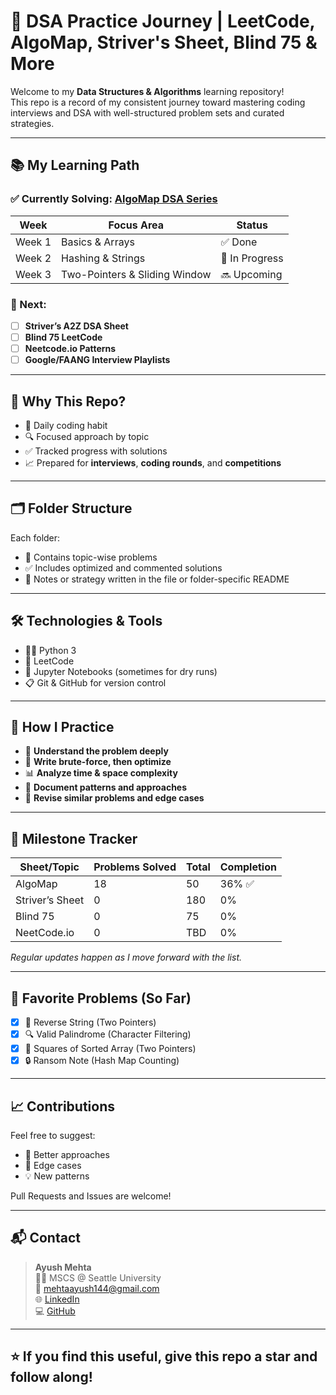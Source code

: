 # 🚀 DSA Practice Journey | LeetCode, AlgoMap, Striver's Sheet, Blind 75 & More

Welcome to my **Data Structures & Algorithms** learning repository!  
This repo is a record of my consistent journey toward mastering coding interviews and DSA with well-structured problem sets and curated strategies.

---

## 📚 My Learning Path

### ✅ Currently Solving: [**AlgoMap DSA Series**](https://github.com/algomap/algomap-leetcode)

| Week | Focus Area | Status |
|------|------------|--------|
| Week 1 | Basics & Arrays | ✅ Done |
| Week 2 | Hashing & Strings | 🔄 In Progress |
| Week 3 | Two-Pointers & Sliding Window | 🔜 Upcoming |

### 📘 Next: 
- [ ] **Striver’s A2Z DSA Sheet**
- [ ] **Blind 75 LeetCode**
- [ ] **Neetcode.io Patterns**
- [ ] **Google/FAANG Interview Playlists**

---

## 🧠 Why This Repo?

- 🔄 Daily coding habit
- 🔍 Focused approach by topic
- ✅ Tracked progress with solutions
- 📈 Prepared for **interviews**, **coding rounds**, and **competitions**

---

## 🗂️ Folder Structure

Each folder:
- 📄 Contains topic-wise problems
- ✅ Includes optimized and commented solutions
- 📌 Notes or strategy written in the file or folder-specific README

---

## 🛠️ Technologies & Tools

- 👨‍💻 Python 3
- 📘 LeetCode
- 🧮 Jupyter Notebooks (sometimes for dry runs)
- 📋 Git & GitHub for version control

---

## 🚧 How I Practice

- 🌱 **Understand the problem deeply**
- 🧠 **Write brute-force, then optimize**
- 📊 **Analyze time & space complexity**
- 📝 **Document patterns and approaches**
- 🔁 **Revise similar problems and edge cases**

---

## 📍 Milestone Tracker

| Sheet/Topic | Problems Solved | Total | Completion |
|-------------|------------------|--------|-------------|
| AlgoMap     | 18               | 50     | 36% ✅       |
| Striver’s Sheet | 0              | 180    | 0%          |
| Blind 75    | 0                | 75     | 0%          |
| NeetCode.io | 0                | TBD    | 0%          |

_Regular updates happen as I move forward with the list._

---

## 🧩 Favorite Problems (So Far)

- [x] 🔁 Reverse String (Two Pointers)
- [x] 🔍 Valid Palindrome (Character Filtering)
- [x] 🔄 Squares of Sorted Array (Two Pointers)
- [x] 🔒 Ransom Note (Hash Map Counting)

---

## 📈 Contributions

Feel free to suggest:
- 🌟 Better approaches
- 🧠 Edge cases
- 💡 New patterns

Pull Requests and Issues are welcome!

---

## 📬 Contact

> **Ayush Mehta**  
> 🧑‍🎓 MSCS @ Seattle University  
> 📧 mehtaayush144@gmail.com  
> 🌐 [LinkedIn](https://www.linkedin.com/in/ayush-mehta-b1b7711a7/)  
> 💻 [GitHub](https://github.com/mehtaayush859/)

---

## ⭐️ If you find this useful, give this repo a star and follow along!

